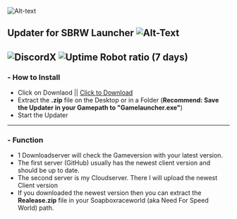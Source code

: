 ![Alt-text](https://madebyme.s-ul.eu/mXsWqHYJ)
## Updater for SBRW Launcher ![Alt-Text](https://img.shields.io/badge/version-1.3.0-BLUE) 
![DiscordX](https://img.shields.io/discord/351756216579522560?color=7289da&label=Join%20Discord&logo=Discord&style=for-the-badge&link=https://discord.io/Nightclub)
![Uptime Robot ratio (7 days)](https://img.shields.io/uptimerobot/ratio/7/m784049279-85ed2ef7aee604c90aa71972?label=Discord-Bot&logo=Discord&style=for-the-badge&link=https://discord.io/Nightclub)
--------
### - How to Install
- Click on Downlaod || [Click to Download](https://github.com/MauriceX24/SBRW-Updater/archive/master.zip)
- Extract the **.zip** file on the Desktop or in a Folder (**Recommend: Save the Updater in your Gamepath to "Gamelauncher.exe"**)
- Start the Updater
--------
### - Function
- 1 Downloadserver will check the Gameversion with your latest version.
- The first server (GitHub) usually has the newest client version and should be up to date.
- The second server is my Cloudserver. There I will upload the newest Client version
- If you downloaded the newest version then you can extract the **Realease.zip** file in your Soapboxraceworld (aka Need For Speed World)
path.

